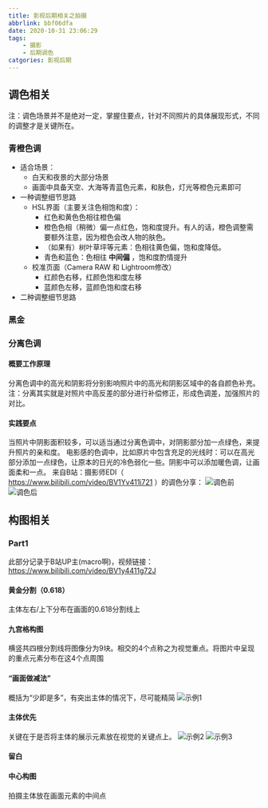 ```yaml
---
title: 影视后期相关之拍摄
abbrlink: bbf06dfa
date: 2020-10-31 23:06:29
tags:
    - 摄影
    - 后期调色
catgories: 影视后期
---
```


## 调色相关
注：调色场景并不是绝对一定，掌握住要点，针对不同照片的具体展现形式，不同的调整才是关键所在。
### 青橙色调
- 适合场景：
    + 白天和夜景的大部分场景
    + 画面中具备天空、大海等青蓝色元素，和肤色，灯光等橙色元素即可
- 一种调整细节思路
    + HSL界面（主要关注色相饱和度）：
        * 红色和黄色色相往橙色偏
        * 橙色色相（稍微）偏一点红色，饱和度提升。有人的话，橙色调整需要额外注意，因为橙色会改人物的肤色。
        * （如果有）树叶草坪等元素：色相往黄色偏，饱和度降低。
        * 青色和蓝色：色相往 **中间偏** ，饱和度酌情提升
    + 校准页面（Camera RAW 和 Lightroom修改）
        * 红颜色右移，红颜色饱和度左移
        * 蓝颜色左移，蓝颜色饱和度右移
- 二种调整细节思路

<!--more-->

### 黑金

### 分离色调
#### 概要工作原理
分离色调中的高光和阴影将分别影响照片中的高光和阴影区域中的各自颜色补充。
注：分离其实就是对照片中高反差的部分进行补偿修正，形成色调差，加强照片的对比。
#### 实践要点
当照片中阴影面积较多，可以适当通过分离色调中，对阴影部分加一点绿色，来提升照片的亲和度。
电影感的色调中，比如原片中包含充足的光线时：可以在高光部分添加一点绿色，让原本的日光的冷色弱化一些。阴影中可以添加暖色调，让画面柔和一点。
来自B站：摄影师EDI（ https://www.bilibili.com/video/BV1Yv411i721 ）的调色分享：
![调色前](bbf06dfa/AutoCapture_2020-11-08_193408.jpg)
![调色后](bbf06dfa/AutoCapture_2020-11-08_193451.jpg)

## 构图相关
### Part1
此部分记录于B站UP主(macro啊)，视频链接：https://www.bilibili.com/video/BV1y4411g72J
#### 黄金分割（0.618）
主体左右/上下分布在画面的0.618分割线上
#### 九宫格构图
横竖共四根分割线将图像分为9块。相交的4个点称之为视觉重点。将图片中呈现的重点元素分布在这4个点周围
#### “画面做减法”
概括为“少即是多”，有突出主体的情况下，尽可能精简
![示例1](bbf06dfa/AutoCapture_2020-11-07_205058.jpg)

#### 主体优先
关键在于是否将主体的展示元素放在视觉的关键点上。
![示例2](bbf06dfa/AutoCapture_2020-11-07_205412.jpg)
![示例3](bbf06dfa/AutoCapture_2020-11-07_205450.jpg)

#### 留白
#### 中心构图
拍摄主体放在画面元素的中间点
